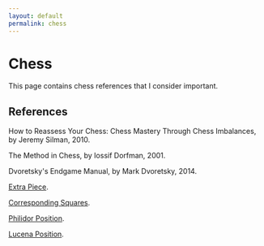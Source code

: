 ```yaml
---
layout: default
permalink: chess
---
```


# Chess

This page contains chess references that I consider important.

## References

How to Reassess Your Chess: Chess Mastery Through Chess Imbalances, by Jeremy Silman, 2010.

The Method in Chess, by Iossif Dorfman, 2001.

Dvoretsky's Endgame Manual, by Mark Dvoretsky, 2014.

[Extra Piece](https://www.chess.com/article/view/an-quotextraquot-piece).

[Corresponding Squares](https://en.wikipedia.org/wiki/Corresponding_squares).

[Philidor Position](https://en.wikipedia.org/wiki/Philidor_position).

[Lucena Position](https://en.wikipedia.org/wiki/Lucena_position).
